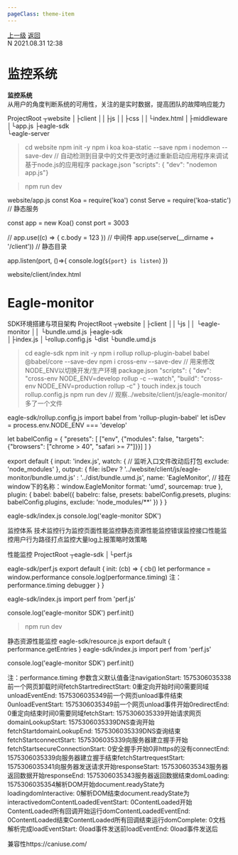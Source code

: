 ```yaml
---
pageClass: theme-item
---
```

<div class="extend-header">
    <div class="info">
        <div class="record">
            <a class="back" href="./">上一级</a>
            <a class="back" href="./">返回</a>
        </div>        
        <div class="mini">
            <span>N 2021.08.31 12:38</span>
        </div>
    </div>
    <div class="content"></div>
</div>
<div class="content-header">
<h1>监控系统</h1><strong>监控系统</strong>
<summary class="desc">从用户的角度判断系统的可用性，关注的是实时数据，提高团队的故障响应能力</summary>
</div>
<div class="static-content">

ProjectRoot
┬website
│├client
││├js
││├css
││└index.html
│├middleware
│└app.js
├eagle-sdk   
└eagle-server


> cd website
> npm init -y
> npm i koa koa-static --save
> npm i nodemon --save-dev  // 自动检测到目录中的文件更改时通过重新启动应用程序来调试基于node.js的应用程序
package.json  "scripts": { "dev": "nodemon app.js"}

> npm run dev

website/app.js
const Koa = require('koa')
const Serve = require('koa-static') // 静态服务

const app = new Koa()
const port = 3003

// app.use((c) => { c.body = 123 }) // 中间件
app.use(serve(__dirname + '/client')) // 静态目录

app.listen(port, ()=>{
console.log(`${port} is listen`)
})

website/client/index.html
<!DOCTYPE html>
<html>

<head>
    <meta charset="UTF-8">
    <meta name="viewport" content="width=device-width, initial-scale=1.0">
    <meta http-equiv="X-UA-Compatible" content="ie=edge">
    <title>Eagle-monitor</title>
</head>

<body>
    <h1>Eagle-monitor</h1>
</body>

</html>


SDK环境搭建与项目架构
ProjectRoot
┬website
│├client
││└js
││   └eagle-monitor
││      └bundle.umd.js
├eagle-sdk  
│├index.js
│└rollup.config.js
└dist
   └bundle.umd.js

> cd eagle-sdk
> npm init -y
> npm i rollup rollup-plugin-babel babel @babel/core --save-dev
> npm i cross-env --save-dev // 用来修改NODE_ENV以切换开发/生产环境
package.json
"scripts": {
    "dev": "cross-env NODE_ENV=develop rollup -c --watch",
    "build": "cross-env NODE_ENV=production rollup -c"
}
> touch index.js
> touch rollup.config.js
> npm run dev // 观察../website/client/js/eagle-monitor/多了一个文件


eagle-sdk/rollup.config.js
import babel from 'rollup-plugin-babel'
let isDev = process.env.NODE_ENV === 'develop'

let babelConfig = {
"presets": [
["env", {"modules": false, "targets": {"browsers": ["chrome > 40", "safari >= 7"]}}]
]
}

export default {
input: 'index.js',
watch: { // 监听入口文件改动后打包
exclude: 'node_modules'
},
output: {
file: isDev ? '../website/client/js/eagle-monitor/bundle.umd.js' : '../dist/bundle.umd.js',
name: 'EagleMonitor', // 挂在window下的名称：window.EagleMonitor
format: 'umd',
sourcemap: true
},
plugin: {
babel: babel({
babelrc: false,
presets: babelConfig.presets,
plugins: babelConfig.plugins,
exclude: 'node_modules/**'
})
}
}

eagle-sdk/index.js
console.log('eagle-monitor SDK')


监控体系
技术监控行为监控页面性能监控静态资源性能监控错误监控接口性能监控用户行为路径打点监控大量log上报策略时效策略

性能监控
ProjectRoot
┬eagle-sdk
│└perf.js

eagle-sdk/perf.js
export default {
init: (cb) => {
cb()
let performance = window.performance
console.log(performance.timing) 注：performance.timing
debugger
}
}

eagle-sdk/index.js
import perf from 'perf.js'

console.log('eagle-monitor SDK')
perf.init()

> npm run dev

静态资源性能监控
eagle-sdk/resource.js
export default {
performance.getEntries
}
eagle-sdk/index.js
import perf from 'perf.js'

console.log('eagle-monitor SDK')
perf.init()



注：performance.timing
参数含义默认值备注navigationStart: 1575306035338前一个网页卸载时间fetchStartredirectStart: 0重定向开始时间0需要同域unloadEventEnd: 1575306035349前一个网页unload事件结束0unloadEventStart: 1575306035349前一个网页unload事件开始0redirectEnd: 0重定向结束时间0需要同域fetchStart: 1575306035339开始请求网页domainLookupStart: 1575306035339DNS查询开始fetchStartdomainLookupEnd: 1575306035339DNS查询结束fetchStartconnectStart: 1575306035339向服务器建立握手开始fetchStartsecureConnectionStart: 0安全握手开始0非https的没有connectEnd: 1575306035339向服务器建立握手结束fetchStartrequestStart: 1575306035341向服务器发送请求开始responseStart: 1575306035343服务器返回数据开始responseEnd: 1575306035343服务器返回数据结束domLoading: 1575306035354解析DOM开始document.readyState为loadingdomInteractive: 0解析DOM结束document.readyState为interactivedomContentLoadedEventStart: 0ContentLoaded开始ContentLoaded所有回调开始运行domContentLoadedEventEnd: 0ContentLoaded结束ContentLoaded所有回调结束运行domComplete: 0文档解析完成loadEventStart: 0load事件发送前loadEventEnd: 0load事件发送后


兼容性https://caniuse.com/



</div>